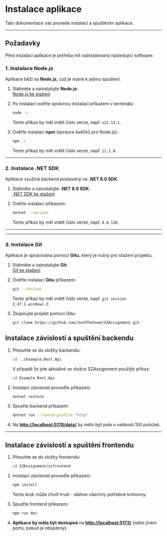 # Instalace aplikace

Tato dokumentace vás provede instalací a spuštěním aplikace.

---

## Požadavky

Před instalací aplikace je potřeba mít nainstalovaný následující software:

### 1. Instalace **Node.js**

Aplikace běží na **Node.js**, což je nutné k jejímu spuštení.

1. Stáhněte a nainstalujte **Node.js**:\
   [Node.js ke stažení](https://nodejs.org/)
2. Po instalaci ověřte správnou instalaci příkazem v terminálu:

   ```sh
   node -v
   ```

   Tento příkaz by měl vrátit číslo verze, např. `v22.13.1`.  
3. Ověřte instalaci **npm** (správce balíčků pro Node.js):

   ```sh
   npm -v
   ```

   Tento příkaz by měl vrátit číslo verze, např. `11.1.0`.

---

### 2. Instalace .NET SDK

Aplikace využívá backend postavený na **.NET 8.0 SDK**.

1. Stáhněte a nainstalujte **.NET 8.0 SDK**:\
   [.NET SDK ke stažení](https://dotnet.microsoft.com/en-us/download)
2. Ověřte instalaci příkazem:

   ```sh
   dotnet --version
   ```

   Tento příkaz by měl vrátit číslo verze, např. `8.0.130`.

---

---

### 3. Instalace **Git**

Aplikace je spravována pomocí **Gitu**, který je nutný pro stažení projektu.

1. Stáhněte a nainstalujte **Git**:\
   [Git ke stažení](https://git-scm.com/downloads)
2. Ověřte instalaci **Gitu** příkazem:

   ```sh
   git --version
   ```

   Tento příkaz by měl vrátit číslo verze, např. `git version 2.47.1.windows.2`.
3. Zkopírujte projekt pomocí Gitu:

   ```sh
   git clone https://github.com/JoshTheSnom/SZAssignment.git
   ```

## Instalace závislostí a spuštění backendu

1. Přesuňte se do složky backendu:

   ```sh
   cd ../Example.Rest.Api
   ```

   V případě že jste aktuálně ve složce SZAssignment použijte příkaz:

   ```sh
   cd Example.Rest.Api
   ```

2. Instalaci závislostí proveďte příkazem:

   ```sh
   dotnet restore
   ```

3. Spusťte backend příkazem:

   ```sh
   dotnet run --launch-profile "http"
   ```

4. Na [**http://localhost:5178/data/**](http://localhost:5178/data) by mělo být pole o velikosti 150 položek.

---

## Instalace závislostí a spuštění frontendu

1. Přesuňte se do složky frontendu:

   ```sh
   cd SZAssignment/szfrontend
   ```

2. Instalaci závislostí proveďte příkazem:

   ```sh
   npm install
   ```

   Tento krok může chvíli trvat - stáhne všechny potřebné knihovny.
3. Spusťte frontend příkazem:

   ```sh
   npm run dev
   ```

4. **Aplikace by měla být dostupná** na [**http://localhost:5173/**](http://localhost:5173/) (nebo jiném portu, pokud je obsazený).
